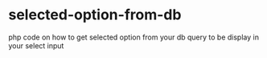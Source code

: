 # selected-option-from-db
php code on how to get selected option from your db query to be display in your select input

